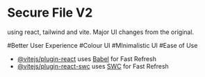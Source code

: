 # Secure File V2

using react, tailwind and vite.
Major UI changes from the original.

#Better User Experience
#Colour UI
#MInimalistic UI
#Ease of Use

- [@vitejs/plugin-react](https://github.com/vitejs/vite-plugin-react/blob/main/packages/plugin-react/README.md) uses [Babel](https://babeljs.io/) for Fast Refresh
- [@vitejs/plugin-react-swc](https://github.com/vitejs/vite-plugin-react-swc) uses [SWC](https://swc.rs/) for Fast Refresh

